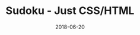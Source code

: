 ---
title: 'Sudoku - Just CSS/HTML'
description: 'Complete a sudoku puzzle without Javascript or server-side interaction.'
gametype: 'easy'
gameid: 76
date: 2018-06-20
tags: []
draft: false
type: 'games'
num19: [{'idx':1,'arr1':[1,2,3,4,5,6,7,8,9],'arr2':[1,2,3,4,5,6,7,8,9]},{'idx':2,'arr1':[1,2,3,4,5,6,7,8,9],'arr2':[1,2,3,4,5,6,7,8,9]},{'idx':3,'arr1':[1,2,3,4,5,6,7,8,9],'arr2':[1,2,3,4,5,6,7,8,9]},{'idx':4,'arr1':[1,2,3,4,5,6,7,8,9],'arr2':[1,2,3,4,5,6,7,8,9]},{'idx':5,'arr1':[1,2,3,4,5,6,7,8,9],'arr2':[1,2,3,4,5,6,7,8,9]},{'idx':6,'arr1':[1,2,3,4,5,6,7,8,9],'arr2':[1,2,3,4,5,6,7,8,9]},{'idx':7,'arr1':[1,2,3,4,5,6,7,8,9],'arr2':[1,2,3,4,5,6,7,8,9]},{'idx':8,'arr1':[1,2,3,4,5,6,7,8,9],'arr2':[1,2,3,4,5,6,7,8,9]},{'idx':9,'arr1':[1,2,3,4,5,6,7,8,9],'arr2':[1,2,3,4,5,6,7,8,9]}]
puzzle: [[8, 0, 9, 0, 0, 0, 0, 4, 0], [1, 0, 0, 0, 0, 5, 3, 0, 0], [0, 0, 0, 4, 6, 0, 0, 0, 9], [0, 7, 0, 2, 0, 4, 9, 0, 0], [0, 0, 8, 0, 3, 7, 0, 0, 0], [0, 2, 0, 6, 0, 8, 1, 0, 0], [0, 0, 0, 1, 8, 0, 0, 0, 7], [7, 0, 0, 0, 0, 6, 2, 0, 0], [2, 0, 4, 0, 0, 0, 0, 1, 0]]
layout: 'sudokucssstatic'
---